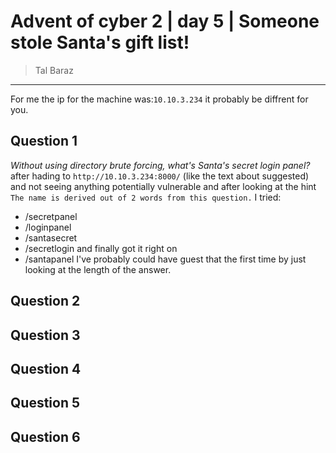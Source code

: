 # Advent of cyber 2 | day 5 | Someone stole Santa's gift list!

> Tal Baraz

-----

For me the ip for the machine was:`10.10.3.234` it probably be diffrent for you.

## Question 1
*Without using directory brute forcing, what's Santa's secret login panel?*
after hading to `http://10.10.3.234:8000/` (like the text about suggested) and not seeing anything potentially vulnerable
and after looking at the hint `The name is derived out of 2 words from this question.`
I tried:
- /secretpanel
- /loginpanel
- /santasecret
- /secretlogin
and finally got it right on
- /santapanel
I've probably could have guest that the first time by just looking at the length of the answer.

## Question 2

## Question 3

## Question 4

## Question 5

## Question 6